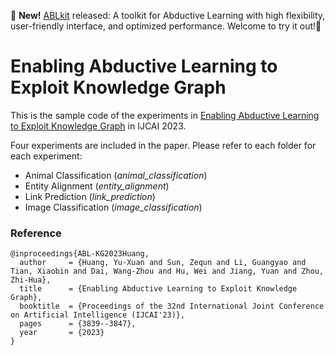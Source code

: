 🌟 **New!** [ABLkit](https://github.com/AbductiveLearning/ABLkit) released: A toolkit for Abductive Learning with high flexibility, user-friendly interface, and optimized performance. Welcome to try it out!🚀

# Enabling Abductive Learning to Exploit Knowledge Graph

This is the sample code of the experiments in [Enabling Abductive Learning to Exploit Knowledge Graph](https://www.ijcai.org/proceedings/2023/0427.pdf) in IJCAI 2023.

Four experiments are included in the paper. Please refer to each folder for each experiment:
- Animal Classification (*animal_classification*)
- Entity Alignment (*entity_alignment*)
- Link Prediction (*link_prediction*)
- Image Classification (*image_classification*)

### Reference

```
@inproceedings{ABL-KG2023Huang,
  author     = {Huang, Yu-Xuan and Sun, Zequn and Li, Guangyao and Tian, Xiaobin and Dai, Wang-Zhou and Hu, Wei and Jiang, Yuan and Zhou, Zhi-Hua},
  title      = {Enabling Abductive Learning to Exploit Knowledge Graph},
  booktitle  = {Proceedings of the 32nd International Joint Conference on Artificial Intelligence (IJCAI'23)},
  pages      = {3839--3847},
  year       = {2023}
}
```
